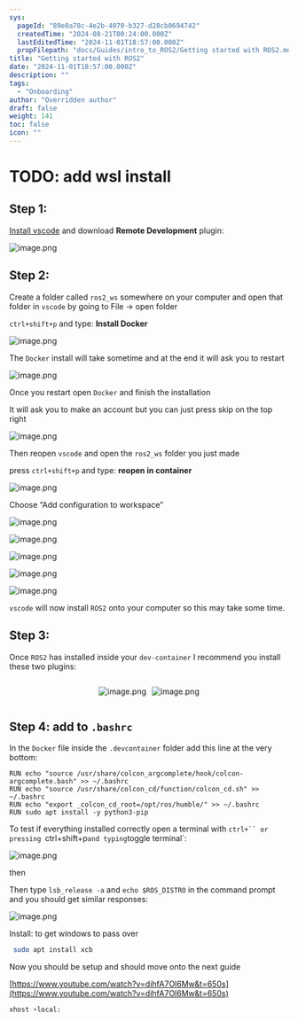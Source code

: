 ```yaml
---
sys:
  pageId: "89e0a78c-4e2b-4070-b327-d28cb0694742"
  createdTime: "2024-08-21T00:24:00.000Z"
  lastEditedTime: "2024-11-01T18:57:00.000Z"
  propFilepath: "docs/Guides/intro_to_ROS2/Getting started with ROS2.md"
title: "Getting started with ROS2"
date: "2024-11-01T18:57:00.000Z"
description: ""
tags:
  - "Onboarding"
author: "Overridden author"
draft: false
weight: 141
toc: false
icon: ""
---
```


# TODO: add wsl install

## Step 1:

[Install vscode](https://code.visualstudio.com/download) and download **Remote Development** plugin:

![image.png](https://prod-files-secure.s3.us-west-2.amazonaws.com/d518164a-d88e-44d1-a4ee-3adb3bd8bce0/efb52993-1881-4a40-b95e-6f020334f022/image.png?X-Amz-Algorithm=AWS4-HMAC-SHA256&X-Amz-Content-Sha256=UNSIGNED-PAYLOAD&X-Amz-Credential=ASIAZI2LB466UXDEAEKG%2F20250422%2Fus-west-2%2Fs3%2Faws4_request&X-Amz-Date=20250422T004006Z&X-Amz-Expires=3600&X-Amz-Security-Token=IQoJb3JpZ2luX2VjEEAaCXVzLXdlc3QtMiJHMEUCIFBXgMua61NzpIMXpPWxXKdtYDcP5CJflExTecF5XpQJAiEAzjr4Q1fHnZpph8YOIl0QuMPrVNghYyqHKJyGgPDVb%2FsqiAQIyf%2F%2F%2F%2F%2F%2F%2F%2F%2F%2FARAAGgw2Mzc0MjMxODM4MDUiDG%2FUPSDaQUDpUKAE5ircAyPUrgBz4pvFuJ9eLV75qr4Pefj4RJo4hKY4%2BMMHn4j%2F03FlgPQEiJyFGAR1cIUIOZ6F2AlWRFshVQvytcsmxSvVRfjDRLKh3MP%2FUqs6155XoAbdOmTUXhxKbqfIItuhAulJ1BYWNPL7Fzg%2FMx5c91D9O8Zsns4m%2BXf4BO8B1bwsoCL1lNEhIJzm0xKyBXKQVbh6AGpFKE3gjo98lyUIn21So2%2FaQpqJxM0zYK6T%2B1swJ90Orhsh1lSfDsmNB5i0qmw6iWnG%2FAklGnoGFSc7Yue9jCtRNOnKhS6VyQGdeoW9lgnCZKsdhM0Kyzwzp0Gcz6NmXrGDpsG47c%2FhtIv3boTkMdqRySR0XN1zSE1MtGfBHgE9ArwE%2FKB5zoGaovak6dLfV0QLtEVNfpyFjY74LnZX4qQfzlt7%2FDM4RMei8jUCc4cIY3PE7OR7DEn5yYozcHCcQc3YeKv10Q2DPlKdIao1OtlLbmS8n5WZ9y7BAtWgmL1AB2fjBTE5VguuR8JN0FxdNq6%2BE4CkHwn%2BikHo83Wfc90TJgjLLdT8ZuKE%2FmM2ZiLWgc8%2BZYtYH5lfYiCc6haxQso5RVWXs5bcKF%2B6D5IcK7GkYlC28Y%2BDS1Z6d8ypP9MWNCoWFWMgbaCJMIu7m8AGOqUBBuTWq4TTnr0IwnGpnDnIsSNrGeX%2BJ1Zza73pDcciUPml7d0BtzlY2QMYMgmnxHEVpd7CiskEoBB5hj0%2BtxsH7t47NSmam7MBR8qpYT%2BPq8epBq23YjVkdjpJiGfWW%2FjTfD1zNQgpMagaT8yyF6oDTacxRc1yT1OiUVc6O%2B13pIs5qtRv6GTtx4QqdtW9Q2o8vKJE8%2BvQvnERbBJO7Q0sc2Vcf%2BX2&X-Amz-Signature=db949c0ff946ac9c0247557a53a4f987f33dac81215f8d2a8f6cddec2887ae34&X-Amz-SignedHeaders=host&x-id=GetObject)

## Step 2:

Create a folder called `ros2_ws` somewhere on your computer and open that folder in `vscode` by going to File → open folder 

`ctrl+shift+p` and type: **Install Docker**

![image.png](https://prod-files-secure.s3.us-west-2.amazonaws.com/d518164a-d88e-44d1-a4ee-3adb3bd8bce0/2269dc0e-1cd5-47ff-bceb-c04ad9b2eab0/image.png?X-Amz-Algorithm=AWS4-HMAC-SHA256&X-Amz-Content-Sha256=UNSIGNED-PAYLOAD&X-Amz-Credential=ASIAZI2LB466UXDEAEKG%2F20250422%2Fus-west-2%2Fs3%2Faws4_request&X-Amz-Date=20250422T004006Z&X-Amz-Expires=3600&X-Amz-Security-Token=IQoJb3JpZ2luX2VjEEAaCXVzLXdlc3QtMiJHMEUCIFBXgMua61NzpIMXpPWxXKdtYDcP5CJflExTecF5XpQJAiEAzjr4Q1fHnZpph8YOIl0QuMPrVNghYyqHKJyGgPDVb%2FsqiAQIyf%2F%2F%2F%2F%2F%2F%2F%2F%2F%2FARAAGgw2Mzc0MjMxODM4MDUiDG%2FUPSDaQUDpUKAE5ircAyPUrgBz4pvFuJ9eLV75qr4Pefj4RJo4hKY4%2BMMHn4j%2F03FlgPQEiJyFGAR1cIUIOZ6F2AlWRFshVQvytcsmxSvVRfjDRLKh3MP%2FUqs6155XoAbdOmTUXhxKbqfIItuhAulJ1BYWNPL7Fzg%2FMx5c91D9O8Zsns4m%2BXf4BO8B1bwsoCL1lNEhIJzm0xKyBXKQVbh6AGpFKE3gjo98lyUIn21So2%2FaQpqJxM0zYK6T%2B1swJ90Orhsh1lSfDsmNB5i0qmw6iWnG%2FAklGnoGFSc7Yue9jCtRNOnKhS6VyQGdeoW9lgnCZKsdhM0Kyzwzp0Gcz6NmXrGDpsG47c%2FhtIv3boTkMdqRySR0XN1zSE1MtGfBHgE9ArwE%2FKB5zoGaovak6dLfV0QLtEVNfpyFjY74LnZX4qQfzlt7%2FDM4RMei8jUCc4cIY3PE7OR7DEn5yYozcHCcQc3YeKv10Q2DPlKdIao1OtlLbmS8n5WZ9y7BAtWgmL1AB2fjBTE5VguuR8JN0FxdNq6%2BE4CkHwn%2BikHo83Wfc90TJgjLLdT8ZuKE%2FmM2ZiLWgc8%2BZYtYH5lfYiCc6haxQso5RVWXs5bcKF%2B6D5IcK7GkYlC28Y%2BDS1Z6d8ypP9MWNCoWFWMgbaCJMIu7m8AGOqUBBuTWq4TTnr0IwnGpnDnIsSNrGeX%2BJ1Zza73pDcciUPml7d0BtzlY2QMYMgmnxHEVpd7CiskEoBB5hj0%2BtxsH7t47NSmam7MBR8qpYT%2BPq8epBq23YjVkdjpJiGfWW%2FjTfD1zNQgpMagaT8yyF6oDTacxRc1yT1OiUVc6O%2B13pIs5qtRv6GTtx4QqdtW9Q2o8vKJE8%2BvQvnERbBJO7Q0sc2Vcf%2BX2&X-Amz-Signature=16c69495ca384421e75e428144a5f689bf652cb4431d57d520411f17fb5dee19&X-Amz-SignedHeaders=host&x-id=GetObject)

The `Docker` install will take sometime and at the end it will ask you to restart

![image.png](https://prod-files-secure.s3.us-west-2.amazonaws.com/d518164a-d88e-44d1-a4ee-3adb3bd8bce0/ed233f78-be33-4b1f-b89c-9c346c0e961e/image.png?X-Amz-Algorithm=AWS4-HMAC-SHA256&X-Amz-Content-Sha256=UNSIGNED-PAYLOAD&X-Amz-Credential=ASIAZI2LB466UXDEAEKG%2F20250422%2Fus-west-2%2Fs3%2Faws4_request&X-Amz-Date=20250422T004006Z&X-Amz-Expires=3600&X-Amz-Security-Token=IQoJb3JpZ2luX2VjEEAaCXVzLXdlc3QtMiJHMEUCIFBXgMua61NzpIMXpPWxXKdtYDcP5CJflExTecF5XpQJAiEAzjr4Q1fHnZpph8YOIl0QuMPrVNghYyqHKJyGgPDVb%2FsqiAQIyf%2F%2F%2F%2F%2F%2F%2F%2F%2F%2FARAAGgw2Mzc0MjMxODM4MDUiDG%2FUPSDaQUDpUKAE5ircAyPUrgBz4pvFuJ9eLV75qr4Pefj4RJo4hKY4%2BMMHn4j%2F03FlgPQEiJyFGAR1cIUIOZ6F2AlWRFshVQvytcsmxSvVRfjDRLKh3MP%2FUqs6155XoAbdOmTUXhxKbqfIItuhAulJ1BYWNPL7Fzg%2FMx5c91D9O8Zsns4m%2BXf4BO8B1bwsoCL1lNEhIJzm0xKyBXKQVbh6AGpFKE3gjo98lyUIn21So2%2FaQpqJxM0zYK6T%2B1swJ90Orhsh1lSfDsmNB5i0qmw6iWnG%2FAklGnoGFSc7Yue9jCtRNOnKhS6VyQGdeoW9lgnCZKsdhM0Kyzwzp0Gcz6NmXrGDpsG47c%2FhtIv3boTkMdqRySR0XN1zSE1MtGfBHgE9ArwE%2FKB5zoGaovak6dLfV0QLtEVNfpyFjY74LnZX4qQfzlt7%2FDM4RMei8jUCc4cIY3PE7OR7DEn5yYozcHCcQc3YeKv10Q2DPlKdIao1OtlLbmS8n5WZ9y7BAtWgmL1AB2fjBTE5VguuR8JN0FxdNq6%2BE4CkHwn%2BikHo83Wfc90TJgjLLdT8ZuKE%2FmM2ZiLWgc8%2BZYtYH5lfYiCc6haxQso5RVWXs5bcKF%2B6D5IcK7GkYlC28Y%2BDS1Z6d8ypP9MWNCoWFWMgbaCJMIu7m8AGOqUBBuTWq4TTnr0IwnGpnDnIsSNrGeX%2BJ1Zza73pDcciUPml7d0BtzlY2QMYMgmnxHEVpd7CiskEoBB5hj0%2BtxsH7t47NSmam7MBR8qpYT%2BPq8epBq23YjVkdjpJiGfWW%2FjTfD1zNQgpMagaT8yyF6oDTacxRc1yT1OiUVc6O%2B13pIs5qtRv6GTtx4QqdtW9Q2o8vKJE8%2BvQvnERbBJO7Q0sc2Vcf%2BX2&X-Amz-Signature=bcdb6685169a158ae3f9ac8e7e93a789c1bc5236dd1b4fd645033e5d0c548cbf&X-Amz-SignedHeaders=host&x-id=GetObject)

Once you restart open `Docker` and finish the installation

It will ask you to make an account but you can just press skip on the top right

![image.png](https://prod-files-secure.s3.us-west-2.amazonaws.com/d518164a-d88e-44d1-a4ee-3adb3bd8bce0/21010ad9-1659-4fd9-9f59-9932a09b2a3d/image.png?X-Amz-Algorithm=AWS4-HMAC-SHA256&X-Amz-Content-Sha256=UNSIGNED-PAYLOAD&X-Amz-Credential=ASIAZI2LB466UXDEAEKG%2F20250422%2Fus-west-2%2Fs3%2Faws4_request&X-Amz-Date=20250422T004006Z&X-Amz-Expires=3600&X-Amz-Security-Token=IQoJb3JpZ2luX2VjEEAaCXVzLXdlc3QtMiJHMEUCIFBXgMua61NzpIMXpPWxXKdtYDcP5CJflExTecF5XpQJAiEAzjr4Q1fHnZpph8YOIl0QuMPrVNghYyqHKJyGgPDVb%2FsqiAQIyf%2F%2F%2F%2F%2F%2F%2F%2F%2F%2FARAAGgw2Mzc0MjMxODM4MDUiDG%2FUPSDaQUDpUKAE5ircAyPUrgBz4pvFuJ9eLV75qr4Pefj4RJo4hKY4%2BMMHn4j%2F03FlgPQEiJyFGAR1cIUIOZ6F2AlWRFshVQvytcsmxSvVRfjDRLKh3MP%2FUqs6155XoAbdOmTUXhxKbqfIItuhAulJ1BYWNPL7Fzg%2FMx5c91D9O8Zsns4m%2BXf4BO8B1bwsoCL1lNEhIJzm0xKyBXKQVbh6AGpFKE3gjo98lyUIn21So2%2FaQpqJxM0zYK6T%2B1swJ90Orhsh1lSfDsmNB5i0qmw6iWnG%2FAklGnoGFSc7Yue9jCtRNOnKhS6VyQGdeoW9lgnCZKsdhM0Kyzwzp0Gcz6NmXrGDpsG47c%2FhtIv3boTkMdqRySR0XN1zSE1MtGfBHgE9ArwE%2FKB5zoGaovak6dLfV0QLtEVNfpyFjY74LnZX4qQfzlt7%2FDM4RMei8jUCc4cIY3PE7OR7DEn5yYozcHCcQc3YeKv10Q2DPlKdIao1OtlLbmS8n5WZ9y7BAtWgmL1AB2fjBTE5VguuR8JN0FxdNq6%2BE4CkHwn%2BikHo83Wfc90TJgjLLdT8ZuKE%2FmM2ZiLWgc8%2BZYtYH5lfYiCc6haxQso5RVWXs5bcKF%2B6D5IcK7GkYlC28Y%2BDS1Z6d8ypP9MWNCoWFWMgbaCJMIu7m8AGOqUBBuTWq4TTnr0IwnGpnDnIsSNrGeX%2BJ1Zza73pDcciUPml7d0BtzlY2QMYMgmnxHEVpd7CiskEoBB5hj0%2BtxsH7t47NSmam7MBR8qpYT%2BPq8epBq23YjVkdjpJiGfWW%2FjTfD1zNQgpMagaT8yyF6oDTacxRc1yT1OiUVc6O%2B13pIs5qtRv6GTtx4QqdtW9Q2o8vKJE8%2BvQvnERbBJO7Q0sc2Vcf%2BX2&X-Amz-Signature=edc37b899a0cd90707291f232af6ea2d9d7450719d2f0e87cd5e0d783a77e1d7&X-Amz-SignedHeaders=host&x-id=GetObject)

Then reopen `vscode` and open the `ros2_ws` folder you just made

press `ctrl+shift+p` and type: **reopen in container**

![image.png](https://prod-files-secure.s3.us-west-2.amazonaws.com/d518164a-d88e-44d1-a4ee-3adb3bd8bce0/4e93b8c2-41ad-488c-8095-c74205196118/image.png?X-Amz-Algorithm=AWS4-HMAC-SHA256&X-Amz-Content-Sha256=UNSIGNED-PAYLOAD&X-Amz-Credential=ASIAZI2LB466UXDEAEKG%2F20250422%2Fus-west-2%2Fs3%2Faws4_request&X-Amz-Date=20250422T004006Z&X-Amz-Expires=3600&X-Amz-Security-Token=IQoJb3JpZ2luX2VjEEAaCXVzLXdlc3QtMiJHMEUCIFBXgMua61NzpIMXpPWxXKdtYDcP5CJflExTecF5XpQJAiEAzjr4Q1fHnZpph8YOIl0QuMPrVNghYyqHKJyGgPDVb%2FsqiAQIyf%2F%2F%2F%2F%2F%2F%2F%2F%2F%2FARAAGgw2Mzc0MjMxODM4MDUiDG%2FUPSDaQUDpUKAE5ircAyPUrgBz4pvFuJ9eLV75qr4Pefj4RJo4hKY4%2BMMHn4j%2F03FlgPQEiJyFGAR1cIUIOZ6F2AlWRFshVQvytcsmxSvVRfjDRLKh3MP%2FUqs6155XoAbdOmTUXhxKbqfIItuhAulJ1BYWNPL7Fzg%2FMx5c91D9O8Zsns4m%2BXf4BO8B1bwsoCL1lNEhIJzm0xKyBXKQVbh6AGpFKE3gjo98lyUIn21So2%2FaQpqJxM0zYK6T%2B1swJ90Orhsh1lSfDsmNB5i0qmw6iWnG%2FAklGnoGFSc7Yue9jCtRNOnKhS6VyQGdeoW9lgnCZKsdhM0Kyzwzp0Gcz6NmXrGDpsG47c%2FhtIv3boTkMdqRySR0XN1zSE1MtGfBHgE9ArwE%2FKB5zoGaovak6dLfV0QLtEVNfpyFjY74LnZX4qQfzlt7%2FDM4RMei8jUCc4cIY3PE7OR7DEn5yYozcHCcQc3YeKv10Q2DPlKdIao1OtlLbmS8n5WZ9y7BAtWgmL1AB2fjBTE5VguuR8JN0FxdNq6%2BE4CkHwn%2BikHo83Wfc90TJgjLLdT8ZuKE%2FmM2ZiLWgc8%2BZYtYH5lfYiCc6haxQso5RVWXs5bcKF%2B6D5IcK7GkYlC28Y%2BDS1Z6d8ypP9MWNCoWFWMgbaCJMIu7m8AGOqUBBuTWq4TTnr0IwnGpnDnIsSNrGeX%2BJ1Zza73pDcciUPml7d0BtzlY2QMYMgmnxHEVpd7CiskEoBB5hj0%2BtxsH7t47NSmam7MBR8qpYT%2BPq8epBq23YjVkdjpJiGfWW%2FjTfD1zNQgpMagaT8yyF6oDTacxRc1yT1OiUVc6O%2B13pIs5qtRv6GTtx4QqdtW9Q2o8vKJE8%2BvQvnERbBJO7Q0sc2Vcf%2BX2&X-Amz-Signature=10476ce7179cad5101e5242e0ad447440211295081a09afa0c173dd259f326c2&X-Amz-SignedHeaders=host&x-id=GetObject)

Choose “Add configuration to workspace”

![image.png](https://prod-files-secure.s3.us-west-2.amazonaws.com/d518164a-d88e-44d1-a4ee-3adb3bd8bce0/9560b282-5060-4989-ba37-97e7b2c22476/image.png?X-Amz-Algorithm=AWS4-HMAC-SHA256&X-Amz-Content-Sha256=UNSIGNED-PAYLOAD&X-Amz-Credential=ASIAZI2LB466UXDEAEKG%2F20250422%2Fus-west-2%2Fs3%2Faws4_request&X-Amz-Date=20250422T004006Z&X-Amz-Expires=3600&X-Amz-Security-Token=IQoJb3JpZ2luX2VjEEAaCXVzLXdlc3QtMiJHMEUCIFBXgMua61NzpIMXpPWxXKdtYDcP5CJflExTecF5XpQJAiEAzjr4Q1fHnZpph8YOIl0QuMPrVNghYyqHKJyGgPDVb%2FsqiAQIyf%2F%2F%2F%2F%2F%2F%2F%2F%2F%2FARAAGgw2Mzc0MjMxODM4MDUiDG%2FUPSDaQUDpUKAE5ircAyPUrgBz4pvFuJ9eLV75qr4Pefj4RJo4hKY4%2BMMHn4j%2F03FlgPQEiJyFGAR1cIUIOZ6F2AlWRFshVQvytcsmxSvVRfjDRLKh3MP%2FUqs6155XoAbdOmTUXhxKbqfIItuhAulJ1BYWNPL7Fzg%2FMx5c91D9O8Zsns4m%2BXf4BO8B1bwsoCL1lNEhIJzm0xKyBXKQVbh6AGpFKE3gjo98lyUIn21So2%2FaQpqJxM0zYK6T%2B1swJ90Orhsh1lSfDsmNB5i0qmw6iWnG%2FAklGnoGFSc7Yue9jCtRNOnKhS6VyQGdeoW9lgnCZKsdhM0Kyzwzp0Gcz6NmXrGDpsG47c%2FhtIv3boTkMdqRySR0XN1zSE1MtGfBHgE9ArwE%2FKB5zoGaovak6dLfV0QLtEVNfpyFjY74LnZX4qQfzlt7%2FDM4RMei8jUCc4cIY3PE7OR7DEn5yYozcHCcQc3YeKv10Q2DPlKdIao1OtlLbmS8n5WZ9y7BAtWgmL1AB2fjBTE5VguuR8JN0FxdNq6%2BE4CkHwn%2BikHo83Wfc90TJgjLLdT8ZuKE%2FmM2ZiLWgc8%2BZYtYH5lfYiCc6haxQso5RVWXs5bcKF%2B6D5IcK7GkYlC28Y%2BDS1Z6d8ypP9MWNCoWFWMgbaCJMIu7m8AGOqUBBuTWq4TTnr0IwnGpnDnIsSNrGeX%2BJ1Zza73pDcciUPml7d0BtzlY2QMYMgmnxHEVpd7CiskEoBB5hj0%2BtxsH7t47NSmam7MBR8qpYT%2BPq8epBq23YjVkdjpJiGfWW%2FjTfD1zNQgpMagaT8yyF6oDTacxRc1yT1OiUVc6O%2B13pIs5qtRv6GTtx4QqdtW9Q2o8vKJE8%2BvQvnERbBJO7Q0sc2Vcf%2BX2&X-Amz-Signature=85919957da8d211f5826367f2913ca81adc8d235a23505931bdd5d42ef0e3d8a&X-Amz-SignedHeaders=host&x-id=GetObject)

![image.png](https://prod-files-secure.s3.us-west-2.amazonaws.com/d518164a-d88e-44d1-a4ee-3adb3bd8bce0/2ee63f81-886b-48e8-a553-dc6e5eac99e4/image.png?X-Amz-Algorithm=AWS4-HMAC-SHA256&X-Amz-Content-Sha256=UNSIGNED-PAYLOAD&X-Amz-Credential=ASIAZI2LB466UXDEAEKG%2F20250422%2Fus-west-2%2Fs3%2Faws4_request&X-Amz-Date=20250422T004006Z&X-Amz-Expires=3600&X-Amz-Security-Token=IQoJb3JpZ2luX2VjEEAaCXVzLXdlc3QtMiJHMEUCIFBXgMua61NzpIMXpPWxXKdtYDcP5CJflExTecF5XpQJAiEAzjr4Q1fHnZpph8YOIl0QuMPrVNghYyqHKJyGgPDVb%2FsqiAQIyf%2F%2F%2F%2F%2F%2F%2F%2F%2F%2FARAAGgw2Mzc0MjMxODM4MDUiDG%2FUPSDaQUDpUKAE5ircAyPUrgBz4pvFuJ9eLV75qr4Pefj4RJo4hKY4%2BMMHn4j%2F03FlgPQEiJyFGAR1cIUIOZ6F2AlWRFshVQvytcsmxSvVRfjDRLKh3MP%2FUqs6155XoAbdOmTUXhxKbqfIItuhAulJ1BYWNPL7Fzg%2FMx5c91D9O8Zsns4m%2BXf4BO8B1bwsoCL1lNEhIJzm0xKyBXKQVbh6AGpFKE3gjo98lyUIn21So2%2FaQpqJxM0zYK6T%2B1swJ90Orhsh1lSfDsmNB5i0qmw6iWnG%2FAklGnoGFSc7Yue9jCtRNOnKhS6VyQGdeoW9lgnCZKsdhM0Kyzwzp0Gcz6NmXrGDpsG47c%2FhtIv3boTkMdqRySR0XN1zSE1MtGfBHgE9ArwE%2FKB5zoGaovak6dLfV0QLtEVNfpyFjY74LnZX4qQfzlt7%2FDM4RMei8jUCc4cIY3PE7OR7DEn5yYozcHCcQc3YeKv10Q2DPlKdIao1OtlLbmS8n5WZ9y7BAtWgmL1AB2fjBTE5VguuR8JN0FxdNq6%2BE4CkHwn%2BikHo83Wfc90TJgjLLdT8ZuKE%2FmM2ZiLWgc8%2BZYtYH5lfYiCc6haxQso5RVWXs5bcKF%2B6D5IcK7GkYlC28Y%2BDS1Z6d8ypP9MWNCoWFWMgbaCJMIu7m8AGOqUBBuTWq4TTnr0IwnGpnDnIsSNrGeX%2BJ1Zza73pDcciUPml7d0BtzlY2QMYMgmnxHEVpd7CiskEoBB5hj0%2BtxsH7t47NSmam7MBR8qpYT%2BPq8epBq23YjVkdjpJiGfWW%2FjTfD1zNQgpMagaT8yyF6oDTacxRc1yT1OiUVc6O%2B13pIs5qtRv6GTtx4QqdtW9Q2o8vKJE8%2BvQvnERbBJO7Q0sc2Vcf%2BX2&X-Amz-Signature=dd724696d54d97d85144d7c8d9c31ebc4050b43b099bf40a262096eb947b9456&X-Amz-SignedHeaders=host&x-id=GetObject)

![image.png](https://prod-files-secure.s3.us-west-2.amazonaws.com/d518164a-d88e-44d1-a4ee-3adb3bd8bce0/ae1580b2-b048-407e-aed9-b584224a7a04/image.png?X-Amz-Algorithm=AWS4-HMAC-SHA256&X-Amz-Content-Sha256=UNSIGNED-PAYLOAD&X-Amz-Credential=ASIAZI2LB466UXDEAEKG%2F20250422%2Fus-west-2%2Fs3%2Faws4_request&X-Amz-Date=20250422T004006Z&X-Amz-Expires=3600&X-Amz-Security-Token=IQoJb3JpZ2luX2VjEEAaCXVzLXdlc3QtMiJHMEUCIFBXgMua61NzpIMXpPWxXKdtYDcP5CJflExTecF5XpQJAiEAzjr4Q1fHnZpph8YOIl0QuMPrVNghYyqHKJyGgPDVb%2FsqiAQIyf%2F%2F%2F%2F%2F%2F%2F%2F%2F%2FARAAGgw2Mzc0MjMxODM4MDUiDG%2FUPSDaQUDpUKAE5ircAyPUrgBz4pvFuJ9eLV75qr4Pefj4RJo4hKY4%2BMMHn4j%2F03FlgPQEiJyFGAR1cIUIOZ6F2AlWRFshVQvytcsmxSvVRfjDRLKh3MP%2FUqs6155XoAbdOmTUXhxKbqfIItuhAulJ1BYWNPL7Fzg%2FMx5c91D9O8Zsns4m%2BXf4BO8B1bwsoCL1lNEhIJzm0xKyBXKQVbh6AGpFKE3gjo98lyUIn21So2%2FaQpqJxM0zYK6T%2B1swJ90Orhsh1lSfDsmNB5i0qmw6iWnG%2FAklGnoGFSc7Yue9jCtRNOnKhS6VyQGdeoW9lgnCZKsdhM0Kyzwzp0Gcz6NmXrGDpsG47c%2FhtIv3boTkMdqRySR0XN1zSE1MtGfBHgE9ArwE%2FKB5zoGaovak6dLfV0QLtEVNfpyFjY74LnZX4qQfzlt7%2FDM4RMei8jUCc4cIY3PE7OR7DEn5yYozcHCcQc3YeKv10Q2DPlKdIao1OtlLbmS8n5WZ9y7BAtWgmL1AB2fjBTE5VguuR8JN0FxdNq6%2BE4CkHwn%2BikHo83Wfc90TJgjLLdT8ZuKE%2FmM2ZiLWgc8%2BZYtYH5lfYiCc6haxQso5RVWXs5bcKF%2B6D5IcK7GkYlC28Y%2BDS1Z6d8ypP9MWNCoWFWMgbaCJMIu7m8AGOqUBBuTWq4TTnr0IwnGpnDnIsSNrGeX%2BJ1Zza73pDcciUPml7d0BtzlY2QMYMgmnxHEVpd7CiskEoBB5hj0%2BtxsH7t47NSmam7MBR8qpYT%2BPq8epBq23YjVkdjpJiGfWW%2FjTfD1zNQgpMagaT8yyF6oDTacxRc1yT1OiUVc6O%2B13pIs5qtRv6GTtx4QqdtW9Q2o8vKJE8%2BvQvnERbBJO7Q0sc2Vcf%2BX2&X-Amz-Signature=6ea3d68f534cf7adffab4d1a2caa87afd8619b4253b96cf7bdfc33e2b33a2966&X-Amz-SignedHeaders=host&x-id=GetObject)

![image.png](https://prod-files-secure.s3.us-west-2.amazonaws.com/d518164a-d88e-44d1-a4ee-3adb3bd8bce0/53255b28-f75e-430f-b9e3-c0ac8577e42b/image.png?X-Amz-Algorithm=AWS4-HMAC-SHA256&X-Amz-Content-Sha256=UNSIGNED-PAYLOAD&X-Amz-Credential=ASIAZI2LB466UXDEAEKG%2F20250422%2Fus-west-2%2Fs3%2Faws4_request&X-Amz-Date=20250422T004006Z&X-Amz-Expires=3600&X-Amz-Security-Token=IQoJb3JpZ2luX2VjEEAaCXVzLXdlc3QtMiJHMEUCIFBXgMua61NzpIMXpPWxXKdtYDcP5CJflExTecF5XpQJAiEAzjr4Q1fHnZpph8YOIl0QuMPrVNghYyqHKJyGgPDVb%2FsqiAQIyf%2F%2F%2F%2F%2F%2F%2F%2F%2F%2FARAAGgw2Mzc0MjMxODM4MDUiDG%2FUPSDaQUDpUKAE5ircAyPUrgBz4pvFuJ9eLV75qr4Pefj4RJo4hKY4%2BMMHn4j%2F03FlgPQEiJyFGAR1cIUIOZ6F2AlWRFshVQvytcsmxSvVRfjDRLKh3MP%2FUqs6155XoAbdOmTUXhxKbqfIItuhAulJ1BYWNPL7Fzg%2FMx5c91D9O8Zsns4m%2BXf4BO8B1bwsoCL1lNEhIJzm0xKyBXKQVbh6AGpFKE3gjo98lyUIn21So2%2FaQpqJxM0zYK6T%2B1swJ90Orhsh1lSfDsmNB5i0qmw6iWnG%2FAklGnoGFSc7Yue9jCtRNOnKhS6VyQGdeoW9lgnCZKsdhM0Kyzwzp0Gcz6NmXrGDpsG47c%2FhtIv3boTkMdqRySR0XN1zSE1MtGfBHgE9ArwE%2FKB5zoGaovak6dLfV0QLtEVNfpyFjY74LnZX4qQfzlt7%2FDM4RMei8jUCc4cIY3PE7OR7DEn5yYozcHCcQc3YeKv10Q2DPlKdIao1OtlLbmS8n5WZ9y7BAtWgmL1AB2fjBTE5VguuR8JN0FxdNq6%2BE4CkHwn%2BikHo83Wfc90TJgjLLdT8ZuKE%2FmM2ZiLWgc8%2BZYtYH5lfYiCc6haxQso5RVWXs5bcKF%2B6D5IcK7GkYlC28Y%2BDS1Z6d8ypP9MWNCoWFWMgbaCJMIu7m8AGOqUBBuTWq4TTnr0IwnGpnDnIsSNrGeX%2BJ1Zza73pDcciUPml7d0BtzlY2QMYMgmnxHEVpd7CiskEoBB5hj0%2BtxsH7t47NSmam7MBR8qpYT%2BPq8epBq23YjVkdjpJiGfWW%2FjTfD1zNQgpMagaT8yyF6oDTacxRc1yT1OiUVc6O%2B13pIs5qtRv6GTtx4QqdtW9Q2o8vKJE8%2BvQvnERbBJO7Q0sc2Vcf%2BX2&X-Amz-Signature=4fcc0b50dc7dffc2b882e916ab89e9b0e576c114802c85534f7c49b5c966e03b&X-Amz-SignedHeaders=host&x-id=GetObject)

![image.png](https://prod-files-secure.s3.us-west-2.amazonaws.com/d518164a-d88e-44d1-a4ee-3adb3bd8bce0/7c562767-5af9-4ffb-97d1-327bcdf4ee00/image.png?X-Amz-Algorithm=AWS4-HMAC-SHA256&X-Amz-Content-Sha256=UNSIGNED-PAYLOAD&X-Amz-Credential=ASIAZI2LB466UXDEAEKG%2F20250422%2Fus-west-2%2Fs3%2Faws4_request&X-Amz-Date=20250422T004006Z&X-Amz-Expires=3600&X-Amz-Security-Token=IQoJb3JpZ2luX2VjEEAaCXVzLXdlc3QtMiJHMEUCIFBXgMua61NzpIMXpPWxXKdtYDcP5CJflExTecF5XpQJAiEAzjr4Q1fHnZpph8YOIl0QuMPrVNghYyqHKJyGgPDVb%2FsqiAQIyf%2F%2F%2F%2F%2F%2F%2F%2F%2F%2FARAAGgw2Mzc0MjMxODM4MDUiDG%2FUPSDaQUDpUKAE5ircAyPUrgBz4pvFuJ9eLV75qr4Pefj4RJo4hKY4%2BMMHn4j%2F03FlgPQEiJyFGAR1cIUIOZ6F2AlWRFshVQvytcsmxSvVRfjDRLKh3MP%2FUqs6155XoAbdOmTUXhxKbqfIItuhAulJ1BYWNPL7Fzg%2FMx5c91D9O8Zsns4m%2BXf4BO8B1bwsoCL1lNEhIJzm0xKyBXKQVbh6AGpFKE3gjo98lyUIn21So2%2FaQpqJxM0zYK6T%2B1swJ90Orhsh1lSfDsmNB5i0qmw6iWnG%2FAklGnoGFSc7Yue9jCtRNOnKhS6VyQGdeoW9lgnCZKsdhM0Kyzwzp0Gcz6NmXrGDpsG47c%2FhtIv3boTkMdqRySR0XN1zSE1MtGfBHgE9ArwE%2FKB5zoGaovak6dLfV0QLtEVNfpyFjY74LnZX4qQfzlt7%2FDM4RMei8jUCc4cIY3PE7OR7DEn5yYozcHCcQc3YeKv10Q2DPlKdIao1OtlLbmS8n5WZ9y7BAtWgmL1AB2fjBTE5VguuR8JN0FxdNq6%2BE4CkHwn%2BikHo83Wfc90TJgjLLdT8ZuKE%2FmM2ZiLWgc8%2BZYtYH5lfYiCc6haxQso5RVWXs5bcKF%2B6D5IcK7GkYlC28Y%2BDS1Z6d8ypP9MWNCoWFWMgbaCJMIu7m8AGOqUBBuTWq4TTnr0IwnGpnDnIsSNrGeX%2BJ1Zza73pDcciUPml7d0BtzlY2QMYMgmnxHEVpd7CiskEoBB5hj0%2BtxsH7t47NSmam7MBR8qpYT%2BPq8epBq23YjVkdjpJiGfWW%2FjTfD1zNQgpMagaT8yyF6oDTacxRc1yT1OiUVc6O%2B13pIs5qtRv6GTtx4QqdtW9Q2o8vKJE8%2BvQvnERbBJO7Q0sc2Vcf%2BX2&X-Amz-Signature=33d6781b8bea2b4f004893dad2885e29795e7c4aff1e6200bb136f4125481500&X-Amz-SignedHeaders=host&x-id=GetObject)

`vscode` will now install `ROS2` onto your computer so this may take some time.

## Step 3:

Once `ROS2` has installed inside your `dev-container` I recommend you install these two plugins:

<div style="display: flex;flex-direction: row; column-gap:10px; max-width: 630px;justify-content: center;">
<div>

![image.png](https://prod-files-secure.s3.us-west-2.amazonaws.com/d518164a-d88e-44d1-a4ee-3adb3bd8bce0/3fc3d550-5a54-4ba1-ba6b-faa01cdb7369/image.png?X-Amz-Algorithm=AWS4-HMAC-SHA256&X-Amz-Content-Sha256=UNSIGNED-PAYLOAD&X-Amz-Credential=ASIAZI2LB466RLDXSA4Y%2F20250422%2Fus-west-2%2Fs3%2Faws4_request&X-Amz-Date=20250422T004009Z&X-Amz-Expires=3600&X-Amz-Security-Token=IQoJb3JpZ2luX2VjEEAaCXVzLXdlc3QtMiJGMEQCIBJTUmU17jtlFcqdfo5bwuY%2B7hPYJ5ril5phPONKV3FTAiB4MP9RW%2BoaVvnL45t5JZtbxby%2BczD8YQr3GCrCDd%2B5CCqIBAjJ%2F%2F%2F%2F%2F%2F%2F%2F%2F%2F8BEAAaDDYzNzQyMzE4MzgwNSIM%2FDYhCN59wPXjHbHTKtwDsI%2F5yx2Gd0hJdAruGTd%2FixbGex2s9u5N3xbN1I4BZ3QX6p7sZhHXnxvhdDhVRf0mpE3idIU%2BiVo4mF0cj1mrSRGSNS1YV%2F3bCX%2BjNej7uIRh4g6hZLDMCrzWVf6ZIPV4hoineVpGIULuopg2%2B%2BAe1EJB5RyRqe147rWVXUBW0UmQw3D3gEVgmQ%2FLJKBs9SV7BtrtWkW7PWh%2FK1%2F9JXiYaySfGShvQg6MXhEp4Tz2ksF%2BBeLREIIkUs6Nta1XV1gjEHm608Hkvuo8%2BQRFgT8cxzCiVr8nJYn3gBBL5OuCgclMj0CUfKHb2sebTO3Hv84ZMMeMJkhGTGEoIl2QyypqjiHnAJwN82IvgPI5%2F6mLYhvupm8en3U3t12HiH2dLelk%2BPPc010DUQpGwVsT2HgDXXsdeKHxv2itpEOlpbhyMVDE0ZuBg2%2BbtzKOvs5jk1zySKfN0W%2FVFcsihO6HBH7%2FJepc0shU81UPoy0zjpRqoJYQHT5RjwsTObbprswR5UpnKohgM8SdDLbNcUARl6PvVD%2BTgCEeL%2FOY%2FP56%2BIop8IOE4pY7uftNhoAFeSHquj%2Ft94%2F1FKO%2Fm4NH1KbgHLQ0sArtX4%2Fg8e5PJJioRcD66iE6hzt4BJq87qo4NaIw7LqbwAY6pgHn%2BGdDfCE2B0PhXjgbC3KyxatOrFAwKxsb0rwsnNAHE138XJoY11NgiNhA5LkiqB48Kkc3mQ3TI72H1bCJuy2ngXzaadlVq0BBjVeM4rfWVIIdsMo7WrzlzlUVuZOJ2kaM4pcWw1PdCMkAivLhDecfRlyGlMKUxAqC9hdXJhD%2F5vwNi1%2FhxlNdrWrgYKZm9FbXTDZvxlGq%2FT2aSUbH1OzdRw2AKnwC&X-Amz-Signature=bddbfbc2b02a6e82bf1608a36032b15b13ba8873edda3eb2151390ad2f08c0ad&X-Amz-SignedHeaders=host&x-id=GetObject)

</div>
<div>

![image.png](https://prod-files-secure.s3.us-west-2.amazonaws.com/d518164a-d88e-44d1-a4ee-3adb3bd8bce0/d994cc66-13c2-4093-a5a3-f84cf4601a82/image.png?X-Amz-Algorithm=AWS4-HMAC-SHA256&X-Amz-Content-Sha256=UNSIGNED-PAYLOAD&X-Amz-Credential=ASIAZI2LB466RLUHYQWG%2F20250422%2Fus-west-2%2Fs3%2Faws4_request&X-Amz-Date=20250422T004009Z&X-Amz-Expires=3600&X-Amz-Security-Token=IQoJb3JpZ2luX2VjEEAaCXVzLXdlc3QtMiJIMEYCIQD6xFu7YCs6NPENPSl1Dt4PTEBiB%2BeBmCMr5J7bBXP0tQIhAIu2%2FnIh6%2BJyDgazFknFBbbn188v12O%2BnXUURCj5JWARKogECMn%2F%2F%2F%2F%2F%2F%2F%2F%2F%2FwEQABoMNjM3NDIzMTgzODA1IgysJIPzEeF0AnHNoCAq3AOEKHxDR5F65ZTck9MSYRPZ3JYlSC9VF3wsSAkveDq5l7%2FfU0SpFQHn1VKgDep8NF37ByPPQMdzLDs2CS%2BNaOA2td5Ia%2FXxo21M%2FNS8eRfHJufQPXi77g%2BGsXcVb%2BOclL0OEwAlwyW0KFpTh1vdS6nqjN6LPNFd0fO0HbQbeIHGUAPlEBkgtIcPktGdTrnMSqxzhOQxJhbxhrjeLoj6j3n21ktfLfoRKGfo8M2aYNPZ22jlk0c8Tw8MANMIQglyDc7BHdmTrlE48S684Erg5kTPAhCNhz49mTg0sMzaabXqgEsi5MKI%2BNuB9u%2B8jY3zO008pZn6twgUFv%2FHux5hQTGgYm2vdj%2FByw9lTvnfi0csjvdA65r77WXKLaCn7t7w%2FK7p2IoCJPHXjXYefIp322HfzXGR9oKT4ptlNceynNNvv2Jdd5kQI08wZE7Oc8ylRgFA3B9w3vj%2F%2FmXXDTjAvQ0plRw0%2FQEAL%2Fa2shvjlDexTxQUVzYKJmx%2FTtiyenV78YsfDDsBqwW%2FCVs%2BhZo7bIAdxFsmh546uBEQZr%2BVQHaDC%2FT9h6tkT5cfOm57ySpFOz%2Fivtr2nQJGObuJcWF3a8kQpnazv37SrE1Gaa29y%2FxsDLsmTabGUQejf97vuDCNu5vABjqkASABBNsrT7laoDoGqaU4n0LIWytAG4a7hHnqF6eS6wXcrv%2FLqRLKbA5zNdDU1jY7NkXT05v9JK0y0w7GVep2hA1sMWrRUsjcCNAcFxME84lXP%2BqbFsNVVS6ax%2BjoC8JXDiMgdHwIw%2FLpL6WJdkxLtSur8tdbYDpMCRT%2BN%2B%2Fh4gZURHN3Ms%2BDZxE3ei%2F7VMG2mLcLiu01gHqurwQyu8JjO%2BSkFvic&X-Amz-Signature=7509f1e533fa5b6231004625fb80799cc92f02fc23f07f981725fb5e2b7e2300&X-Amz-SignedHeaders=host&x-id=GetObject)

</div>
</div>

## Step 4: add to `.bashrc`

In the `Docker` file inside the `.devcontainer` folder add this line at the very bottom: 

```docker
RUN echo "source /usr/share/colcon_argcomplete/hook/colcon-argcomplete.bash" >> ~/.bashrc
RUN echo "source /usr/share/colcon_cd/function/colcon_cd.sh" >> ~/.bashrc
RUN echo "export _colcon_cd_root=/opt/ros/humble/" >> ~/.bashrc
RUN sudo apt install -y python3-pip 
```

To test if everything installed correctly open a terminal with `ctrl+`` or pressing `ctrl+shift+p` and typing `toggle terminal`:

![image.png](https://prod-files-secure.s3.us-west-2.amazonaws.com/d518164a-d88e-44d1-a4ee-3adb3bd8bce0/6a4943d8-b04e-4c02-9a58-775f3384d1a5/image.png?X-Amz-Algorithm=AWS4-HMAC-SHA256&X-Amz-Content-Sha256=UNSIGNED-PAYLOAD&X-Amz-Credential=ASIAZI2LB466UXDEAEKG%2F20250422%2Fus-west-2%2Fs3%2Faws4_request&X-Amz-Date=20250422T004006Z&X-Amz-Expires=3600&X-Amz-Security-Token=IQoJb3JpZ2luX2VjEEAaCXVzLXdlc3QtMiJHMEUCIFBXgMua61NzpIMXpPWxXKdtYDcP5CJflExTecF5XpQJAiEAzjr4Q1fHnZpph8YOIl0QuMPrVNghYyqHKJyGgPDVb%2FsqiAQIyf%2F%2F%2F%2F%2F%2F%2F%2F%2F%2FARAAGgw2Mzc0MjMxODM4MDUiDG%2FUPSDaQUDpUKAE5ircAyPUrgBz4pvFuJ9eLV75qr4Pefj4RJo4hKY4%2BMMHn4j%2F03FlgPQEiJyFGAR1cIUIOZ6F2AlWRFshVQvytcsmxSvVRfjDRLKh3MP%2FUqs6155XoAbdOmTUXhxKbqfIItuhAulJ1BYWNPL7Fzg%2FMx5c91D9O8Zsns4m%2BXf4BO8B1bwsoCL1lNEhIJzm0xKyBXKQVbh6AGpFKE3gjo98lyUIn21So2%2FaQpqJxM0zYK6T%2B1swJ90Orhsh1lSfDsmNB5i0qmw6iWnG%2FAklGnoGFSc7Yue9jCtRNOnKhS6VyQGdeoW9lgnCZKsdhM0Kyzwzp0Gcz6NmXrGDpsG47c%2FhtIv3boTkMdqRySR0XN1zSE1MtGfBHgE9ArwE%2FKB5zoGaovak6dLfV0QLtEVNfpyFjY74LnZX4qQfzlt7%2FDM4RMei8jUCc4cIY3PE7OR7DEn5yYozcHCcQc3YeKv10Q2DPlKdIao1OtlLbmS8n5WZ9y7BAtWgmL1AB2fjBTE5VguuR8JN0FxdNq6%2BE4CkHwn%2BikHo83Wfc90TJgjLLdT8ZuKE%2FmM2ZiLWgc8%2BZYtYH5lfYiCc6haxQso5RVWXs5bcKF%2B6D5IcK7GkYlC28Y%2BDS1Z6d8ypP9MWNCoWFWMgbaCJMIu7m8AGOqUBBuTWq4TTnr0IwnGpnDnIsSNrGeX%2BJ1Zza73pDcciUPml7d0BtzlY2QMYMgmnxHEVpd7CiskEoBB5hj0%2BtxsH7t47NSmam7MBR8qpYT%2BPq8epBq23YjVkdjpJiGfWW%2FjTfD1zNQgpMagaT8yyF6oDTacxRc1yT1OiUVc6O%2B13pIs5qtRv6GTtx4QqdtW9Q2o8vKJE8%2BvQvnERbBJO7Q0sc2Vcf%2BX2&X-Amz-Signature=4807f3c40274e60fe07d56ec41f8056b8485316919f258e2abea4741bf7658d1&X-Amz-SignedHeaders=host&x-id=GetObject)

then 

Then type `lsb_release -a` and `echo $ROS_DISTRO` in the command prompt and you should get similar responses:

![image.png](https://prod-files-secure.s3.us-west-2.amazonaws.com/d518164a-d88e-44d1-a4ee-3adb3bd8bce0/3e635dec-a805-4e85-8b9e-d000e5b71a4e/image.png?X-Amz-Algorithm=AWS4-HMAC-SHA256&X-Amz-Content-Sha256=UNSIGNED-PAYLOAD&X-Amz-Credential=ASIAZI2LB466UXDEAEKG%2F20250422%2Fus-west-2%2Fs3%2Faws4_request&X-Amz-Date=20250422T004006Z&X-Amz-Expires=3600&X-Amz-Security-Token=IQoJb3JpZ2luX2VjEEAaCXVzLXdlc3QtMiJHMEUCIFBXgMua61NzpIMXpPWxXKdtYDcP5CJflExTecF5XpQJAiEAzjr4Q1fHnZpph8YOIl0QuMPrVNghYyqHKJyGgPDVb%2FsqiAQIyf%2F%2F%2F%2F%2F%2F%2F%2F%2F%2FARAAGgw2Mzc0MjMxODM4MDUiDG%2FUPSDaQUDpUKAE5ircAyPUrgBz4pvFuJ9eLV75qr4Pefj4RJo4hKY4%2BMMHn4j%2F03FlgPQEiJyFGAR1cIUIOZ6F2AlWRFshVQvytcsmxSvVRfjDRLKh3MP%2FUqs6155XoAbdOmTUXhxKbqfIItuhAulJ1BYWNPL7Fzg%2FMx5c91D9O8Zsns4m%2BXf4BO8B1bwsoCL1lNEhIJzm0xKyBXKQVbh6AGpFKE3gjo98lyUIn21So2%2FaQpqJxM0zYK6T%2B1swJ90Orhsh1lSfDsmNB5i0qmw6iWnG%2FAklGnoGFSc7Yue9jCtRNOnKhS6VyQGdeoW9lgnCZKsdhM0Kyzwzp0Gcz6NmXrGDpsG47c%2FhtIv3boTkMdqRySR0XN1zSE1MtGfBHgE9ArwE%2FKB5zoGaovak6dLfV0QLtEVNfpyFjY74LnZX4qQfzlt7%2FDM4RMei8jUCc4cIY3PE7OR7DEn5yYozcHCcQc3YeKv10Q2DPlKdIao1OtlLbmS8n5WZ9y7BAtWgmL1AB2fjBTE5VguuR8JN0FxdNq6%2BE4CkHwn%2BikHo83Wfc90TJgjLLdT8ZuKE%2FmM2ZiLWgc8%2BZYtYH5lfYiCc6haxQso5RVWXs5bcKF%2B6D5IcK7GkYlC28Y%2BDS1Z6d8ypP9MWNCoWFWMgbaCJMIu7m8AGOqUBBuTWq4TTnr0IwnGpnDnIsSNrGeX%2BJ1Zza73pDcciUPml7d0BtzlY2QMYMgmnxHEVpd7CiskEoBB5hj0%2BtxsH7t47NSmam7MBR8qpYT%2BPq8epBq23YjVkdjpJiGfWW%2FjTfD1zNQgpMagaT8yyF6oDTacxRc1yT1OiUVc6O%2B13pIs5qtRv6GTtx4QqdtW9Q2o8vKJE8%2BvQvnERbBJO7Q0sc2Vcf%2BX2&X-Amz-Signature=f9510c11e6600aba8b8ceaf5903cea537d99dc9de0ba244ac10d5751fa7e3141&X-Amz-SignedHeaders=host&x-id=GetObject)

Install:  to get windows to pass over

```bash
 sudo apt install xcb
```

Now you should be setup and should move onto the next guide 

[https://www.youtube.com/watch?v=dihfA7Ol6Mw&t=650s](https://www.youtube.com/watch?v=dihfA7Ol6Mw&t=650s)

```python
xhost +local:
```
